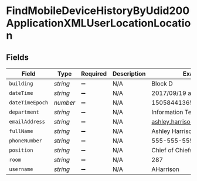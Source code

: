 # FindMobileDeviceHistoryByUdid200ApplicationXMLUserLocationLocation


## Fields

| Field                       | Type                        | Required                    | Description                 | Example                     |
| --------------------------- | --------------------------- | --------------------------- | --------------------------- | --------------------------- |
| `building`                  | *string*                    | :heavy_minus_sign:          | N/A                         | Block D                     |
| `dateTime`                  | *string*                    | :heavy_minus_sign:          | N/A                         | 2017/09/19 at 1:02 PM       |
| `dateTimeEpoch`             | *number*                    | :heavy_minus_sign:          | N/A                         | 1505844136509               |
| `department`                | *string*                    | :heavy_minus_sign:          | N/A                         | Information Technology      |
| `emailAddress`              | *string*                    | :heavy_minus_sign:          | N/A                         | ashley.harrison@company.com |
| `fullName`                  | *string*                    | :heavy_minus_sign:          | N/A                         | Ashley Harrison             |
| `phoneNumber`               | *string*                    | :heavy_minus_sign:          | N/A                         | 555-555-5555                |
| `position`                  | *string*                    | :heavy_minus_sign:          | N/A                         | Chief of Chiefs             |
| `room`                      | *string*                    | :heavy_minus_sign:          | N/A                         | 287                         |
| `username`                  | *string*                    | :heavy_minus_sign:          | N/A                         | AHarrison                   |